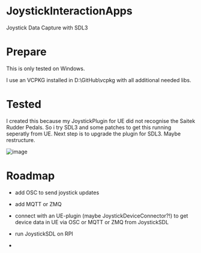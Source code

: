 # JoystickInteractionApps
Joystick Data Capture with SDL3

# Prepare
This is only tested on Windows.

I use an VCPKG installed in D:\GitHub\vcpkg with all additional needed libs.

# Tested
I created this because my JoystickPlugin for UE did not recognise the Saitek Rudder Pedals. So i try SDL3 and some patches to get this running seperatly from UE. Next step is to upgrade the plugin for SDL3. Maybe restructure.

![image](https://github.com/tsky1971/JoystickInteractionApps/assets/7058122/c9ecd29c-6578-4e45-b85f-b33464ed9733)


# Roadmap
- add OSC to send joystick updates
- add MQTT or ZMQ
- connect with an UE-plugin (maybe JoystickDeviceConnector?!) to get device data in UE via OSC or MQTT or ZMQ from JoystickSDL
- run JoystickSDL on RPI

- 
